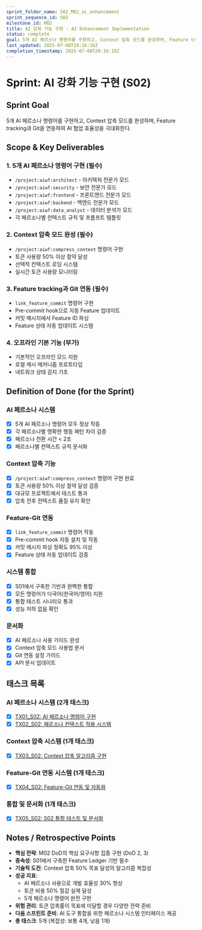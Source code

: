 ```yaml
---
sprint_folder_name: S02_M02_ai_enhancement
sprint_sequence_id: S02
milestone_id: M02
title: AI 강화 기능 구현 - AI Enhancement Implementation
status: complete
goal: 5개 AI 페르소나 명령어를 구현하고, Context 압축 모드를 완성하며, Feature tracking과 Git을 연동하여 AI 협업 효율성을 극대화한다.
last_updated: 2025-07-08T20:16:16Z
completion_timestamp: 2025-07-08T20:16:16Z
---
```


# Sprint: AI 강화 기능 구현 (S02)

## Sprint Goal
5개 AI 페르소나 명령어를 구현하고, Context 압축 모드를 완성하며, Feature tracking과 Git을 연동하여 AI 협업 효율성을 극대화한다.

## Scope & Key Deliverables

### 1. 5개 AI 페르소나 명령어 구현 (필수)
- `/project:aiwf:architect` - 아키텍처 전문가 모드
- `/project:aiwf:security` - 보안 전문가 모드
- `/project:aiwf:frontend` - 프론트엔드 전문가 모드
- `/project:aiwf:backend` - 백엔드 전문가 모드
- `/project:aiwf:data_analyst` - 데이터 분석가 모드
- 각 페르소나별 컨텍스트 규칙 및 프롬프트 템플릿

### 2. Context 압축 모드 완성 (필수)
- `/project:aiwf:compress_context` 명령어 구현
- 토큰 사용량 50% 이상 절약 달성
- 선택적 컨텍스트 로딩 시스템
- 실시간 토큰 사용량 모니터링

### 3. Feature tracking과 Git 연동 (필수)
- `link_feature_commit` 명령어 구현
- Pre-commit hook으로 자동 Feature 업데이트
- 커밋 메시지에서 Feature ID 파싱
- Feature 상태 자동 업데이트 시스템

### 4. 오프라인 기본 기능 (부가)
- 기본적인 오프라인 모드 지원
- 로컬 캐시 메커니즘 프로토타입
- 네트워크 상태 감지 기초

## Definition of Done (for the Sprint)

### AI 페르소나 시스템
- [x] 5개 AI 페르소나 명령어 모두 정상 작동
- [x] 각 페르소나별 명확한 행동 패턴 차이 검증
- [x] 페르소나 전환 시간 < 2초
- [x] 페르소나별 컨텍스트 규칙 문서화

### Context 압축 기능
- [x] `/project:aiwf:compress_context` 명령어 구현 완료
- [x] 토큰 사용량 50% 이상 절약 달성 검증
- [x] 대규모 프로젝트에서 테스트 통과
- [x] 압축 전후 컨텍스트 품질 유지 확인

### Feature-Git 연동
- [x] `link_feature_commit` 명령어 작동
- [x] Pre-commit hook 자동 설치 및 작동
- [x] 커밋 메시지 파싱 정확도 95% 이상
- [x] Feature 상태 자동 업데이트 검증

### 시스템 통합
- [x] S01에서 구축한 기반과 완벽한 통합
- [x] 모든 명령어가 다국어(한국어/영어) 지원
- [x] 통합 테스트 시나리오 통과
- [x] 성능 저하 없음 확인

### 문서화
- [x] AI 페르소나 사용 가이드 완성
- [x] Context 압축 모드 사용법 문서
- [x] Git 연동 설정 가이드
- [x] API 문서 업데이트

## 태스크 목록

### AI 페르소나 시스템 (2개 태스크)
- [x] [TX01_S02: AI 페르소나 명령어 구현](TX01_S02_AI_페르소나_명령어_구현.md)
- [x] [TX02_S02: 페르소나 컨텍스트 적용 시스템](TX02_S02_페르소나_컨텍스트_적용_시스템.md)

### Context 압축 시스템 (1개 태스크)
- [x] [TX03_S02: Context 압축 알고리즘 구현](TX03_S02_Context_압축_알고리즘_구현.md)

### Feature-Git 연동 시스템 (1개 태스크)
- [x] [TX04_S02: Feature-Git 연동 및 자동화](TX4_S02_Feature_Git_연동_및_자동화.md)

### 통합 및 문서화 (1개 태스크)
- [x] [TX05_S02: S02 통합 테스트 및 문서화](TX05_S02_S02_통합_테스트_및_문서화.md)

## Notes / Retrospective Points

- **핵심 전략**: M02 DoD의 핵심 요구사항 집중 구현 (DoD 2, 3)
- **종속성**: S01에서 구축한 Feature Ledger 기반 필수
- **기술적 도전**: Context 압축 50% 목표 달성의 알고리즘 복잡성
- **성공 지표**: 
  - AI 페르소나 사용으로 개발 효율성 30% 향상
  - 토큰 비용 50% 절감 실제 달성
  - 5개 페르소나 명령어 완전 구현
- **위험 관리**: 토큰 압축률이 목표에 미달할 경우 다양한 전략 준비
- **다음 스프린트 준비**: AI 도구 통합을 위한 페르소나 시스템 인터페이스 제공
- **총 태스크**: 5개 (복잡성: 보통 4개, 낮음 1개)